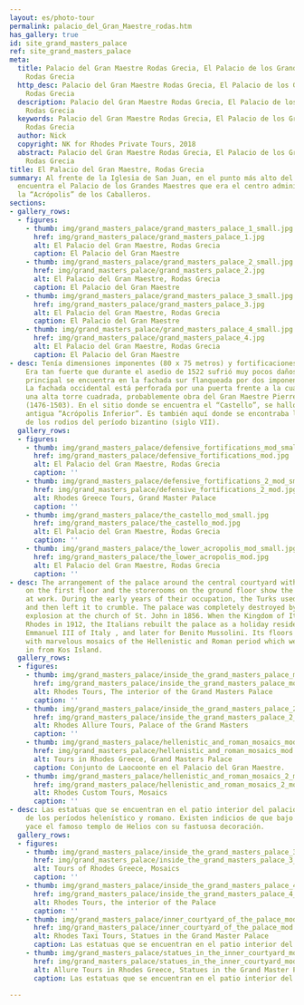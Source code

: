 ```yaml
---
layout: es/photo-tour
permalink: palacio_del_Gran_Maestre_rodas.htm
has_gallery: true
id: site_grand_masters_palace
ref: site_grand_masters_palace
meta:
  title: Palacio del Gran Maestre Rodas Grecia, El Palacio de los Grandes Maestres
    Rodas Grecia
  http_desc: Palacio del Gran Maestre Rodas Grecia, El Palacio de los Grandes Maestres
    Rodas Grecia
  description: Palacio del Gran Maestre Rodas Grecia, El Palacio de los Grandes Maestres
    Rodas Grecia
  keywords: Palacio del Gran Maestre Rodas Grecia, El Palacio de los Grandes Maestres
    Rodas Grecia
  author: Nick
  copyright: NK for Rhodes Private Tours, 2018
  abstract: Palacio del Gran Maestre Rodas Grecia, El Palacio de los Grandes Maestres
    Rodas Grecia
title: El Palacio del Gran Maestre, Rodas Grecia
summary: Al frente de la Iglesia de San Juan, en el punto más alto del Castillo, se
  encuentra el Palacio de los Grandes Maestres que era el centro administrativo y
  la “Acrópolis” de los Caballeros.
sections:
- gallery_rows:
  - figures:
    - thumb: img/grand_masters_palace/grand_masters_palace_1_small.jpg
      href: img/grand_masters_palace/grand_masters_palace_1.jpg
      alt: El Palacio del Gran Maestre, Rodas Grecia
      caption: El Palacio del Gran Maestre
    - thumb: img/grand_masters_palace/grand_masters_palace_2_small.jpg
      href: img/grand_masters_palace/grand_masters_palace_2.jpg
      alt: El Palacio del Gran Maestre, Rodas Grecia
      caption: El Palacio del Gran Maestre
    - thumb: img/grand_masters_palace/grand_masters_palace_3_small.jpg
      href: img/grand_masters_palace/grand_masters_palace_3.jpg
      alt: El Palacio del Gran Maestre, Rodas Grecia
      caption: El Palacio del Gran Maestre
    - thumb: img/grand_masters_palace/grand_masters_palace_4_small.jpg
      href: img/grand_masters_palace/grand_masters_palace_4.jpg
      alt: El Palacio del Gran Maestre, Rodas Grecia
      caption: El Palacio del Gran Maestre
- desc: Tenía dimensiones imponentes (80 x 75 metros) y fortificaciones de defensa.
    Era tan fuerte que durante el asedio de 1522 sufrió muy pocos daños. La entrada
    principal se encuentra en la fachada sur flanqueada por dos imponentes torres.
    La fachada occidental está perforada por una puerta frente a la cual se eleva
    una alta torre cuadrada, probablemente obra del Gran Maestre Pierre d´Aubusson
    (1476-1503). En el sitio donde se encuentra el “Castello”, se halló una vez la
    antigua “Acrópolis Inferior”. Es también aquí donde se encontraba la acrópolis
    de los rodios del período bizantino (siglo VII).
  gallery_rows:
  - figures:
    - thumb: img/grand_masters_palace/defensive_fortifications_mod_small.jpg
      href: img/grand_masters_palace/defensive_fortifications_mod.jpg
      alt: El Palacio del Gran Maestre, Rodas Grecia
      caption: ''
    - thumb: img/grand_masters_palace/defensive_fortifications_2_mod_small.jpg
      href: img/grand_masters_palace/defensive_fortifications_2_mod.jpg
      alt: Rhodes Greece Tours, Grand Master Palace
      caption: ''
    - thumb: img/grand_masters_palace/the_castello_mod_small.jpg
      href: img/grand_masters_palace/the_castello_mod.jpg
      alt: El Palacio del Gran Maestre, Rodas Grecia
      caption: ''
    - thumb: img/grand_masters_palace/the_lower_acropolis_mod_small.jpg
      href: img/grand_masters_palace/the_lower_acropolis_mod.jpg
      alt: El Palacio del Gran Maestre, Rodas Grecia
      caption: ''
- desc: The arrangement of the palace around the central courtyard with the apartments
    on the first floor and the storerooms on the ground floor show the Byzantine influences
    at work. During the early years of their occupation, the Turks used it as a prison
    and then left it to crumble. The palace was completely destroyed by the great
    explosion at the church of St. John in 1856. When the Kingdom of Italy occupied
    Rhodes in 1912, the Italians rebuilt the palace as a holiday residence for Victor
    Emmanuel III of Italy , and later for Benito Mussolini. Its floors are decorated
    with marvelous mosaics of the Hellenistic and Roman period which were brought
    in from Kos Island.
  gallery_rows:
  - figures:
    - thumb: img/grand_masters_palace/inside_the_grand_masters_palace_mod_small.jpg
      href: img/grand_masters_palace/inside_the_grand_masters_palace_mod.jpg
      alt: Rhodes Tours, The interior of the Grand Masters Palace
      caption: ''
    - thumb: img/grand_masters_palace/inside_the_grand_masters_palace_2_mod_small.png
      href: img/grand_masters_palace/inside_the_grand_masters_palace_2_mod.jpg
      alt: Rhodes Allure Tours, Palace of the Grand Masters
      caption: ''
    - thumb: img/grand_masters_palace/hellenistic_and_roman_mosaics_mod_small.jpg
      href: img/grand_masters_palace/hellenistic_and_roman_mosaics_mod.jpg
      alt: Tours in Rhodes Greece, Grand Masters Palace
      caption: Conjunto de Laocoonte en el Palacio del Gran Maestre.
    - thumb: img/grand_masters_palace/hellenistic_and_roman_mosaics_2_mod_small.jpg
      href: img/grand_masters_palace/hellenistic_and_roman_mosaics_2_mod.jpg
      alt: Rhodes Custom Tours, Mosaics
      caption: ''
- desc: Las estatuas que se encuentran en el patio interior del palacio datan también
    de los períodos helenístico y romano. Existen indicios de que bajo sus cimientos
    yace el famoso templo de Helios con su fastuosa decoración.
  gallery_rows:
  - figures:
    - thumb: img/grand_masters_palace/inside_the_grand_masters_palace_3_mod_small.jpg
      href: img/grand_masters_palace/inside_the_grand_masters_palace_3_mod.jpg
      alt: Tours of Rhodes Greece, Mosaics
      caption: ''
    - thumb: img/grand_masters_palace/inside_the_grand_masters_palace_4_mod_small.jpg
      href: img/grand_masters_palace/inside_the_grand_masters_palace_4_mod.jpg
      alt: Rhodes Tours, the interior of the Palace
      caption: ''
    - thumb: img/grand_masters_palace/inner_courtyard_of_the_palace_mod_small.jpg
      href: img/grand_masters_palace/inner_courtyard_of_the_palace_mod.jpg
      alt: Rhodes Taxi Tours, Statues in the Grand Master Palace
      caption: Las estatuas que se encuentran en el patio interior del palacio
    - thumb: img/grand_masters_palace/statues_in_the_inner_courtyard_mod_small.jpg
      href: img/grand_masters_palace/statues_in_the_inner_courtyard_mod.jpg
      alt: Allure Tours in Rhodes Greece, Statues in the Grand Master Palace
      caption: Las estatuas que se encuentran en el patio interior del palacio

---
```

